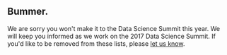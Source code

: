 ## Bummer.

We are sorry you won't make it to the Data Science Summit this year. We will keep you informed as we work on the 2017 Data Science Summit. If you'd like to be removed from these lists, please [let us know](mailto:ddd@moore.org).
